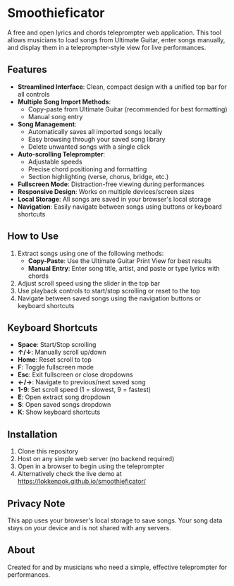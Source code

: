 # Smoothieficator

A free and open lyrics and chords teleprompter web application. This tool allows musicians to load songs from Ultimate Guitar, enter songs manually, and display them in a teleprompter-style view for live performances.

## Features

- **Streamlined Interface**: Clean, compact design with a unified top bar for all controls
- **Multiple Song Import Methods**:
  - Copy-paste from Ultimate Guitar (recommended for best formatting)
  - Manual song entry
- **Song Management**:
  - Automatically saves all imported songs locally
  - Easy browsing through your saved song library
  - Delete unwanted songs with a single click
- **Auto-scrolling Teleprompter**:
  - Adjustable speeds
  - Precise chord positioning and formatting
  - Section highlighting (verse, chorus, bridge, etc.)
- **Fullscreen Mode**: Distraction-free viewing during performances
- **Responsive Design**: Works on multiple devices/screen sizes
- **Local Storage**: All songs are saved in your browser's local storage
- **Navigation**: Easily navigate between songs using buttons or keyboard shortcuts

## How to Use

1. Extract songs using one of the following methods:
   - **Copy-Paste**: Use the Ultimate Guitar Print View for best results
   - **Manual Entry**: Enter song title, artist, and paste or type lyrics with chords
2. Adjust scroll speed using the slider in the top bar
3. Use playback controls to start/stop scrolling or reset to the top
4. Navigate between saved songs using the navigation buttons or keyboard shortcuts

## Keyboard Shortcuts

- **Space**: Start/Stop scrolling
- **↑/↓**: Manually scroll up/down
- **Home**: Reset scroll to top
- **F**: Toggle fullscreen mode
- **Esc**: Exit fullscreen or close dropdowns
- **←/→**: Navigate to previous/next saved song
- **1-9**: Set scroll speed (1 = slowest, 9 = fastest)
- **E**: Open extract song dropdown
- **S**: Open saved songs dropdown
- **K**: Show keyboard shortcuts

## Installation

1. Clone this repository
2. Host on any simple web server (no backend required)
3. Open in a browser to begin using the teleprompter
4. Alternatively check the live demo at https://lokkenpok.github.io/smoothieficator/

## Privacy Note

This app uses your browser's local storage to save songs. Your song data stays on your device and is not shared with any servers.

## About

Created for and by musicians who need a simple, effective teleprompter for performances.
